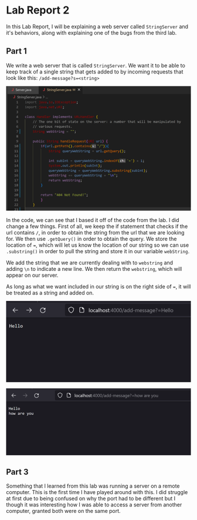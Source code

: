 # Lab Report 2
In this Lab Report, I will be explaining a web server called `StringServer` and it's behaviors, along with explaining one of the bugs from the third lab.

## Part 1

We write a web server that is called `StringServer`. We want it to be able to keep track of a single string that gets added to by incoming requests that look like this:
`/add-message?s=<string>`

![Image](VSCode2.png)

In the code, we can see that I based it off of the code from the lab. I did change a few things. First of all, we keep the if statement that checks if the url contains `/`, in order to obtain the string from the url that we are looking for. We then use `.getQuery()` in order to obtain the query. We store the location of `=`, which will let us know the location of our string so we can use `.substring()` in order to pull the string and store it in our variable `webString`. 

We add the string that we are currently dealing with to `webstring` and adding `\n` to indicate a new line. We then return the `webstring`, which will appear on our server. 

As long as what we want included in our string is on the right side of `=`, it will be treated as a string and added on.

![Image](test1.png)


![Image](test2.png)


## Part 3
Something that I learned from this lab was running a server on a remote computer. This is the first time I have played around with this. I did struggle at first due to being confused on why the port had to be different but I though it was interesting how I was able to access a server from another computer, granted both were on the same port. 
